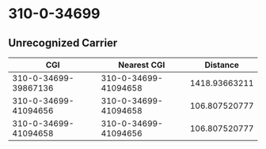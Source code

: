 # 310-0-34699
## Unrecognized Carrier


| CGI | Nearest CGI | Distance |
|-----|-------------|----------|
| 310-0-34699-39867136 | 310-0-34699-41094658 | 1418.93663211 |
| 310-0-34699-41094656 | 310-0-34699-41094658 | 106.807520777 |
| 310-0-34699-41094658 | 310-0-34699-41094656 | 106.807520777 |
